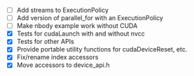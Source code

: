 - [ ] Add streams to ExecutionPolicy
- [ ] Add version of parallel_for with an ExecutionPolicy
- [ ] Make nbody example work without CUDA
- [x] Tests for cudaLaunch with and without nvcc
- [x] Tests for other APIs
- [x] Provide portable utility functions for cudaDeviceReset, etc.
- [x] Fix/rename index accessors
- [x] Move accessors to device_api.h